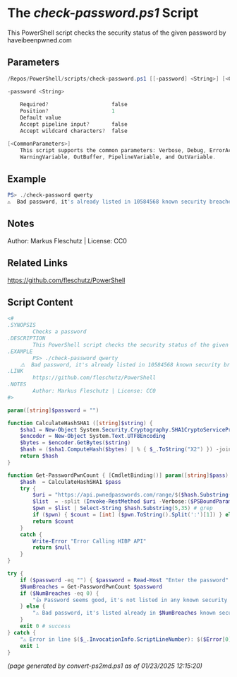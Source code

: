 The *check-password.ps1* Script
===========================

This PowerShell script checks the security status of the given password by haveibeenpwned.com

Parameters
----------
```powershell
/Repos/PowerShell/scripts/check-password.ps1 [[-password] <String>] [<CommonParameters>]

-password <String>
    
    Required?                    false
    Position?                    1
    Default value                
    Accept pipeline input?       false
    Accept wildcard characters?  false

[<CommonParameters>]
    This script supports the common parameters: Verbose, Debug, ErrorAction, ErrorVariable, WarningAction, 
    WarningVariable, OutBuffer, PipelineVariable, and OutVariable.
```

Example
-------
```powershell
PS> ./check-password qwerty
⚠️  Bad password, it's already listed in 10584568 known security breaches!

```

Notes
-----
Author: Markus Fleschutz | License: CC0

Related Links
-------------
https://github.com/fleschutz/PowerShell

Script Content
--------------
```powershell
<#
.SYNOPSIS
        Checks a password
.DESCRIPTION
        This PowerShell script checks the security status of the given password by haveibeenpwned.com
.EXAMPLE
        PS> ./check-password qwerty
	⚠️  Bad password, it's already listed in 10584568 known security breaches!
.LINK
        https://github.com/fleschutz/PowerShell
.NOTES
        Author: Markus Fleschutz | License: CC0
#>

param([string]$password = "")

function CalculateHashSHA1 ([string]$string) {
    $sha1 = New-Object System.Security.Cryptography.SHA1CryptoServiceProvider
    $encoder = New-Object System.Text.UTF8Encoding
    $bytes = $encoder.GetBytes($string)
    $hash = ($sha1.ComputeHash($bytes) | % { $_.ToString("X2") }) -join ''
    return $hash
}

function Get-PasswordPwnCount { [CmdletBinding()] param([string]$pass)
    $hash  = CalculateHashSHA1 $pass
    try {
        $uri = "https://api.pwnedpasswords.com/range/$($hash.Substring(0,5))"
        $list  = -split (Invoke-RestMethod $uri -Verbose:($PSBoundParameters['Verbose'] -eq $true) -ErrorAction Stop) # split into separate strings
        $pwn = $list | Select-String $hash.Substring(5,35) # grep
        if ($pwn) { $count = [int] ($pwn.ToString().Split(':')[1]) } else { $count = 0 }
        return $count
    }
    catch {
        Write-Error "Error Calling HIBP API"
        return $null
    }
}

try {
	if ($password -eq "") { $password = Read-Host "Enter the password" }
	$NumBreaches = Get-PasswordPwnCount $password
	if ($NumBreaches -eq 0) {
		"👍 Password seems good, it's not listed in any known security breach as of today." 
	} else {
		"⚠️ Bad password, it's listed already in $NumBreaches known security breaches!"
	}
	exit 0 # success
} catch {
	"⚠️ Error in line $($_.InvocationInfo.ScriptLineNumber): $($Error[0])"
	exit 1
}
```

*(page generated by convert-ps2md.ps1 as of 01/23/2025 12:15:20)*
